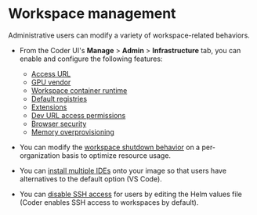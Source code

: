 # Workspace management

Administrative users can modify a variety of workspace-related behaviors.

- From the Coder UI's **Manage** > **Admin** > **Infrastructure** tab, you can
  enable and configure the following features:

  - [Access URL](../access-url.md)
  - [GPU vendor](gpu-acceleration.md)
  - [Workspace container runtime](cvms.md)
  - [Default registries](../registries/default-registry.md)
  - [Extensions](extensions.md)
  - [Dev URL access permissions](../devurls.md#setting-dev-url-access-permissions)
  - [Browser security](../security.md)
  - [Memory overprovisioning](memory-overprovisioning.md)

- You can modify the [workspace shutdown behavior](shutdown.md) on a
  per-organization basis to optimize resource usage.

- You can [install multiple IDEs](installing-jetbrains.md) onto your image so
  that users have alternatives to the default option (VS Code).

- You can [disable SSH access](ssh-access.md) for users by editing the Helm
  values file (Coder enables SSH access to workspaces by default).
